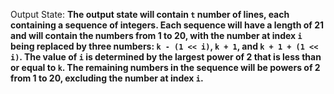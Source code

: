 Output State: **The output state will contain `t` number of lines, each containing a sequence of integers. Each sequence will have a length of 21 and will contain the numbers from 1 to 20, with the number at index `i` being replaced by three numbers: `k - (1 << i)`, `k + 1`, and `k + 1 + (1 << i)`. The value of `i` is determined by the largest power of 2 that is less than or equal to `k`. The remaining numbers in the sequence will be powers of 2 from 1 to 20, excluding the number at index `i`.**